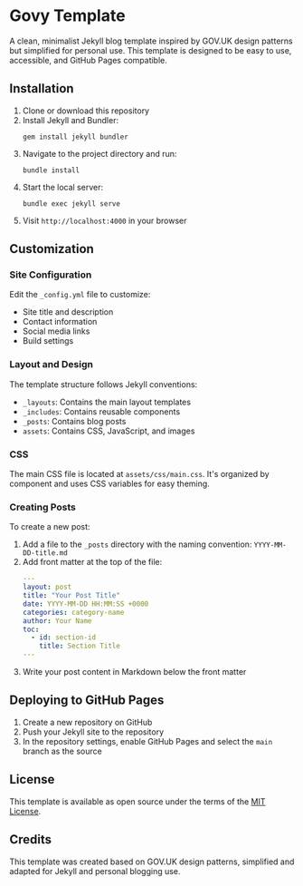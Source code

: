 # Govy Template

A clean, minimalist Jekyll blog template inspired by GOV.UK design patterns but simplified for personal use.
This template is designed to be easy to use, accessible, and GitHub Pages compatible.

## Installation

1. Clone or download this repository
2. Install Jekyll and Bundler:
   ```
   gem install jekyll bundler
   ```
3. Navigate to the project directory and run:
   ```
   bundle install
   ```
4. Start the local server:
   ```
   bundle exec jekyll serve
   ```
5. Visit `http://localhost:4000` in your browser

## Customization

### Site Configuration

Edit the `_config.yml` file to customize:
- Site title and description
- Contact information
- Social media links
- Build settings

### Layout and Design

The template structure follows Jekyll conventions:
- `_layouts`: Contains the main layout templates
- `_includes`: Contains reusable components
- `_posts`: Contains blog posts
- `assets`: Contains CSS, JavaScript, and images

### CSS

The main CSS file is located at `assets/css/main.css`. It's organized by component and uses CSS variables for easy theming.

### Creating Posts

To create a new post:
1. Add a file to the `_posts` directory with the naming convention: `YYYY-MM-DD-title.md`
2. Add front matter at the top of the file:
   ```yaml
   ---
   layout: post
   title: "Your Post Title"
   date: YYYY-MM-DD HH:MM:SS +0000
   categories: category-name
   author: Your Name
   toc:
     - id: section-id
       title: Section Title
   ---
   ```
3. Write your post content in Markdown below the front matter

## Deploying to GitHub Pages

1. Create a new repository on GitHub
2. Push your Jekyll site to the repository
3. In the repository settings, enable GitHub Pages and select the `main` branch as the source

## License

This template is available as open source under the terms of the [MIT License](LICENSE).

## Credits

This template was created based on GOV.UK design patterns, simplified and adapted for Jekyll and personal blogging use.
